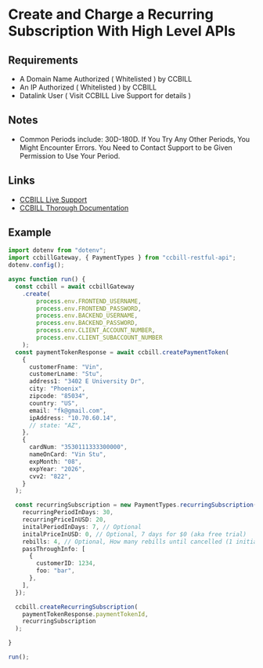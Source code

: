 # Create and Charge a Recurring Subscription With High Level APIs

## Requirements
- A Domain Name Authorized ( Whitelisted ) by CCBILL
- An IP Authorized ( Whitelisted ) by CCBILL
- Datalink User ( Visit CCBILL Live Support for details )

## Notes
- Common Periods include: 30D-180D. If You Try Any Other Periods, You Might Encounter Errors.
You Need to Contact Support to be Given Permission to Use Your Period.

## Links

- [CCBILL Live Support](https://admin.ccbill.com/adminPortalLiveChat.html)
- [CCBILL Thorough Documentation](https://github.com/CCBill/restful-api-guide?tab=readme-ov-file#request-parameters)

## Example

```ts
import dotenv from "dotenv";
import ccbillGateway, { PaymentTypes } from "ccbill-restful-api";
dotenv.config();

async function run() {
  const ccbill = await ccbillGateway
	.create(
		process.env.FRONTEND_USERNAME, 
		process.env.FRONTEND_PASSWORD, 
		process.env.BACKEND_USERNAME, 
		process.env.BACKEND_PASSWORD, 
		process.env.CLIENT_ACCOUNT_NUMBER, 
		process.env.CLIENT_SUBACCOUNT_NUMBER
	);
  const paymentTokenResponse = await ccbill.createPaymentToken(
    {
      customerFname: "Vin",
      customerLname: "Stu",
      address1: "3402 E University Dr",
      city: "Phoenix",
      zipcode: "85034",
      country: "US",
      email: "fk@gmail.com",
      ipAddress: "10.70.60.14",
      // state: "AZ",
    },
    {
      cardNum: "3530111333300000",
      nameOnCard: "Vin Stu",
      expMonth: "08",
      expYear: "2026",
      cvv2: "822",
    }
  );

  const recurringSubscription = new PaymentTypes.recurringSubscription({
    recurringPeriodInDays: 30,
    recurringPriceInUSD: 20,
    initalPeriodInDays: 7, // Optional
    initalPriceInUSD: 0, // Optional, 7 days for $0 (aka free trial)
    rebills: 4, // Optional, How many rebills until cancelled (1 initial + 3 recurring = 7D + 3*30D)
    passThroughInfo: [
      {
        customerID: 1234,
        foo: "bar",
      },
    ],
  });

  ccbill.createRecurringSubscription(
	paymentTokenResponse.paymentTokenId, 
	recurringSubscription
  );

}

run();
```

